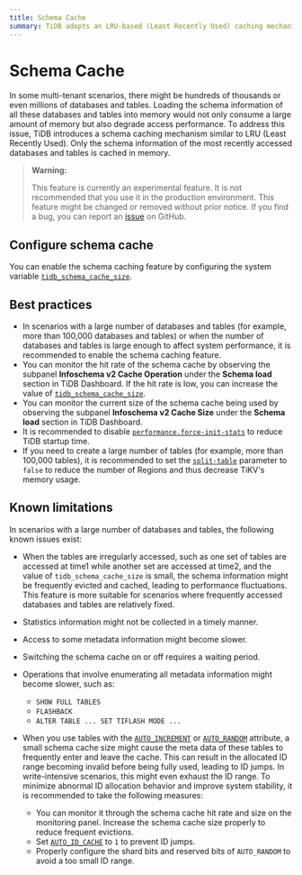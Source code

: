 ```yaml
---
title: Schema Cache
summary: TiDB adopts an LRU-based (Least Recently Used) caching mechanism for schema information, which significantly reduces memory usage and improves performance in scenarios with a large number of databases and tables.
---
```


# Schema Cache

In some multi-tenant scenarios, there might be hundreds of thousands or even millions of databases and tables. Loading the schema information of all these databases and tables into memory would not only consume a large amount of memory but also degrade access performance. To address this issue, TiDB introduces a schema caching mechanism similar to LRU (Least Recently Used). Only the schema information of the most recently accessed databases and tables is cached in memory.

> **Warning:**
>
> This feature is currently an experimental feature. It is not recommended that you use it in the production environment. This feature might be changed or removed without prior notice. If you find a bug, you can report an [issue](https://github.com/pingcap/tidb/issues) on GitHub.

## Configure schema cache

You can enable the schema caching feature by configuring the system variable [`tidb_schema_cache_size`](/system-variables.md#tidb_schema_cache_size-new-in-v800).

## Best practices

- In scenarios with a large number of databases and tables (for example, more than 100,000 databases and tables) or when the number of databases and tables is large enough to affect system performance, it is recommended to enable the schema caching feature.
- You can monitor the hit rate of the schema cache by observing the subpanel **Infoschema v2 Cache Operation** under the **Schema load** section in TiDB Dashboard. If the hit rate is low, you can increase the value of [`tidb_schema_cache_size`](/system-variables.md#tidb_schema_cache_size-new-in-v800).
- You can monitor the current size of the schema cache being used by observing the subpanel **Infoschema v2 Cache Size** under the **Schema load** section in TiDB Dashboard.
- It is recommended to disable [`performance.force-init-stats`](/tidb-configuration-file.md#force-init-stats-new-in-v657-and-v710) to reduce TiDB startup time.
- If you need to create a large number of tables (for example, more than 100,000 tables), it is recommended to set the [`split-table`](/tidb-configuration-file.md#split-table) parameter to `false` to reduce the number of Regions and thus decrease TiKV's memory usage.

## Known limitations

In scenarios with a large number of databases and tables, the following known issues exist:

- When the tables are irregularly accessed, such as one set of tables are accessed at time1 while another set are accessed at time2, and the value of `tidb_schema_cache_size` is small, the schema information might be frequently evicted and cached, leading to performance fluctuations. This feature is more suitable for scenarios where frequently accessed databases and tables are relatively fixed.
- Statistics information might not be collected in a timely manner.
- Access to some metadata information might become slower.
- Switching the schema cache on or off requires a waiting period.
- Operations that involve enumerating all metadata information might become slower, such as:

    - `SHOW FULL TABLES`
    - `FLASHBACK`
    - `ALTER TABLE ... SET TIFLASH MODE ...`
- When you use tables with the [`AUTO_INCREMENT`](/auto-increment.md) or [`AUTO_RANDOM`](/auto-random.md) attribute, a small schema cache size might cause the meta data of these tables to frequently enter and leave the cache. This can result in the allocated ID range becoming invalid before being fully used, leading to ID jumps. In write-intensive scenarios, this might even exhaust the ID range. To minimize abnormal ID allocation behavior and improve system stability, it is recommended to take the following measures:

    - You can monitor it through the schema cache hit rate and size on the monitoring panel. Increase the schema cache size properly to reduce frequent evictions.
    - Set [`AUTO_ID_CACHE`](/auto-increment.md#auto_id_cache) to `1` to prevent ID jumps.
    - Properly configure the shard bits and reserved bits of `AUTO_RANDOM` to avoid a too small ID range.